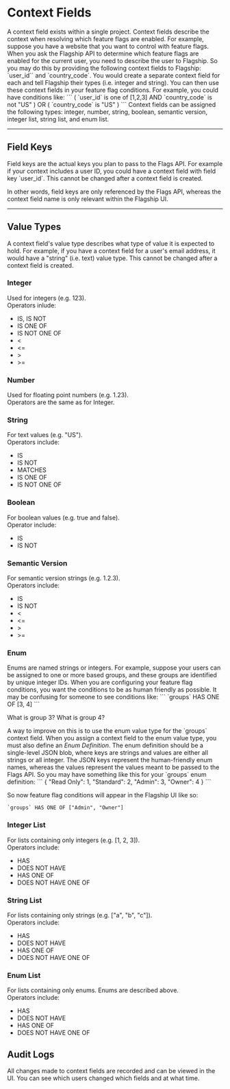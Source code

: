 # Context Fields

<p>
A context field exists within a single project.
Context fields describe the context when resolving which feature flags are enabled.
For example, suppose you have a website that you want to control with feature flags.
When you ask the Flagship API to determine which feature flags are enabled for the current user, you need to describe
the user to Flagship. So you may do this by providing the following context fields to Flagship: `user_id`` and `country_code`.
You would create a separate context field for each and tell Flagship their types (i.e. integer and string).
You can then use these context fields in your feature flag conditions. For example, you could have conditions like:
```
(
    `user_id` is one of [1,2,3] AND
    `country_code` is not "US"
) OR
(
    `country_code` is "US"
)
```
Context fields can be assigned the following types: integer, number, string, boolean, semantic version, integer list, string list, and enum list.
</p>

<hr>

## Field Keys

<p>
Field keys are the actual keys you plan to pass to the Flags API. For example if your context includes a user ID, you
could have a context field with field key `user_id`. This cannot be changed after a context field is created.
</p>
<p>
In other words, field keys are only referenced by the Flags API, whereas the context field name is only relevant within the
Flagship UI.
</p>

<hr>

## Value Types

A context field's value type describes what type of value it is expected to hold.
For example, if you have a context field for a user's email address, it would have a "string" (i.e. text) value type.
This cannot be changed after a context field is created.

### Integer

Used for integers (e.g. 123).
<br>
Operators inlude:

- IS, IS NOT
- IS ONE OF
- IS NOT ONE OF
- &lt;
- &lt;=
- &gt;
- &gt;=

### Number

Used for floating point numbers (e.g. 1.23).
<br>
Operators are the same as for Integer.

### String

For text values (e.g. "US").
<br>
Operators include:

- IS
- IS NOT
- MATCHES
- IS ONE OF
- IS NOT ONE OF

### Boolean

For boolean values (e.g. true and false).
<br>
Operator include:

- IS
- IS NOT

### Semantic Version

For semantic version strings (e.g. 1.2.3).
<br>
Operators include:

- IS
- IS NOT
- &lt;
- &lt;=
- &gt;
- &gt;=

### Enum

<p>
Enums are named strings or integers.
For example, suppose your users can be assigned to one or more based groups, and these groups are identified by unique integer IDs.
When you are configuring your feature flag conditions, you want the conditions to be as human friendly as possible.
It may be confusing for someone to see conditions like:
```
`groups` HAS ONE OF [3, 4]
```

What is group 3? What is group 4?
</p>
<p>
A way to improve on this is to use the enum value type for the `groups` context field.
When you assign a context field to the enum value type, you must also define an <i>Enum Definition</i>.
The enum definition should be a single-level JSON blob, where keys are strings and values are either all strings or all integer.
The JSON keys represent the human-friendly enum names, whereas the values represent the values meant to be passed to the Flags API.
So you may have something like this for your `groups` enum definition:
```
{
    "Read Only": 1,
    "Standard": 2,
    "Admin": 3,
    "Owner": 4
}
```
</p>

So now feature flag conditions will appear in the Flagship UI like so:
```
`groups` HAS ONE OF ["Admin", "Owner"]
```

### Integer List

For lists containing only integers (e.g. [1, 2, 3]).
<br>
Operators include:

- HAS
- DOES NOT HAVE
- HAS ONE OF
- DOES NOT HAVE ONE OF

### String List

For lists containing only strings (e.g. ["a", "b", "c"]).
<br>
Operators include:

- HAS
- DOES NOT HAVE
- HAS ONE OF
- DOES NOT HAVE ONE OF

### Enum List

For lists containing only enums. Enums are described above.
<br>
Operators include:

- HAS
- DOES NOT HAVE
- HAS ONE OF
- DOES NOT HAVE ONE OF

## Audit Logs

<p>
    All changes made to context fields are recorded and can be viewed in the UI. You can see which users changed which
    fields and at what time.
</p>
